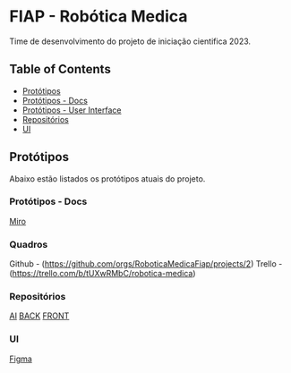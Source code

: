 # FIAP - Robótica Medica

Time de desenvolvimento do projeto de iniciação cientifica 2023.

## Table of Contents

- [Protótipos](#protótipos)
- [Protótipos - Docs](#protótipos-docs)
- [Protótipos - User Interface](#ui)
- [Repositórios](#repositórios)
- [UI](#ui)

## Protótipos

Abaixo estão listados os protótipos atuais do projeto.

### Protótipos - Docs

[Miro](https://miro.com/welcomeonboard/T2dQeFhqaHZ2bGFvR3J3b2JmR1FVOWxtSzBucEtDZDFCWE5rZDRKNmpBTkpSV2lMOTdnaXhtWmFSTjY0R3ljN3wzNDU4NzY0NTIyNjYzMDg5NDEwfDI=?share_link_id=585608036267)

### Quadros

Github - (https://github.com/orgs/RoboticaMedicaFiap/projects/2)
Trello - (https://trello.com/b/tUXwRMbC/robotica-medica)

### Repositórios

[AI](https://github.com/RoboticaMedicaFiap/backendAi)
[BACK](https://github.com/RoboticaMedicaFiap/backend)
[FRONT](https://github.com/RoboticaMedicaFiap/frontend)


### UI

[Figma](https://www.figma.com/files/project/87765150/prototypes?fuid=745805913105976814)
